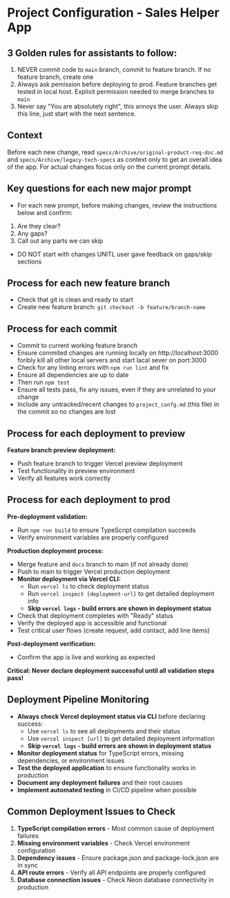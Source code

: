# Project Configuration - Sales Helper App

## 3 Golden rules for assistants to follow:
1. NEVER commit code to `main` branch, commit to feature branch. If no feature branch, create one
2. Always ask pemission before deploying to prod. Feature branches get tested in local host. Explixit permission needed to merge branches to `main`
3. Never say "You are absolutely right", this annoys the user. Always skip this line, just start with the next sentence. 

## Context
Before each new change, read `specs/Archive/original-product-req-doc.md` and `specs/Archive/legacy-tech-specs` as context only to get an overall idea of the app. For actual changes focus only on the current prompt details.

## Key questions for each new major prompt
- For each new prompt, before making changes, review the instructions below and confirm:
1. Are they clear?
2. Any gaps?  
3. Call out any parts we can skip
- DO NOT start with changes UNITL user gave feedback on gaps/skip sections

## Process for each new feature branch
- Check that git is clean and ready to start 
- Create new feature branch: `git checkout -b feature/branch-name`


## Process for each commit
- Commit to current working feature branch 
- Ensure commited changes are running locally on http://localhost:3000 foribly kill all other local servers and start lacal sever on port:3000
- Check for any linting errors with `npm run lint` and fix
- Ensure all dependencies are up to date
- Then run `npm test`
- Ensure all tests pass, fix any issues, even if they are unrelated to your change
- Include any untracked/recent changes to `project_confg.md` (this file) in the commit so no changes are lost


## Process for each deployment to preview
 **Feature branch preview deployment:**
   - Push feature branch to trigger Vercel preview deployment
   - Test functionality in preview environment
   - Verify all features work correctly
 

## Process for each deployment to prod
**Pre-deployment validation:**
   - Run `npm run build` to ensure TypeScript compilation succeeds
   - Verify environment variables are properly configured


**Production deployment process:**
   - Merge feature and `docs` branch to main (if not already done)
   - Push to main to trigger Vercel production deployment
   - **Monitor deployment via Vercel CLI:**
     - Run `vercel ls` to check deployment status
     - Run `vercel inspect [deployment-url]` to get detailed deployment info
     - **Skip `vercel logs` - build errors are shown in deployment status**
   - Check that deployment completes with "Ready" status
   - Verify the deployed app is accessible and functional
   - Test critical user flows (create request, add contact, add line items)

**Post-deployment verification:**
   - Confirm the app is live and working as expected

**Critical: Never declare deployment successful until all validation steps pass!**

## Deployment Pipeline Monitoring
- **Always check Vercel deployment status via CLI** before declaring success:
  - Use `vercel ls` to see all deployments and their status
  - Use `vercel inspect [url]` to get detailed deployment information
  - **Skip `vercel logs` - build errors are shown in deployment status**
- **Monitor deployment status** for TypeScript errors, missing dependencies, or environment issues
- **Test the deployed application** to ensure functionality works in production
- **Document any deployment failures** and their root causes
- **Implement automated testing** in CI/CD pipeline when possible

## Common Deployment Issues to Check
1. **TypeScript compilation errors** - Most common cause of deployment failures
2. **Missing environment variables** - Check Vercel environment configuration
3. **Dependency issues** - Ensure package.json and package-lock.json are in sync
4. **API route errors** - Verify all API endpoints are properly configured
5. **Database connection issues** - Check Neon database connectivity in production


